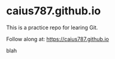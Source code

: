 # caius787.github.io

This is a practice repo for learing Git. 

Follow along at:
https://caius787.github.io

blah
